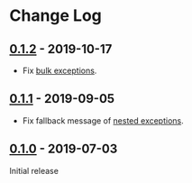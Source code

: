 # Change Log

## [0.1.2] - 2019-10-17

- Fix [bulk exceptions](https://github.com/Hipo/hipo-drf-exceptions/issues/9).

[0.1.2]: https://pypi.org/project/hipo-drf-exceptions/0.1.2/

## [0.1.1] - 2019-09-05

- Fix fallback message of [nested exceptions](https://github.com/Hipo/hipo-drf-exceptions/issues/4).

[0.1.1]: https://pypi.org/project/hipo-drf-exceptions/0.1.1/


## [0.1.0] - 2019-07-03

Initial release

[0.1.0]: https://pypi.org/project/hipo-drf-exceptions/0.1.0/
